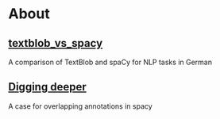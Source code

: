 # About

## [textblob_vs_spacy](textblob_vs_spacy.ipynb)
A comparison of TextBlob and spaCy for NLP tasks in German

## [Digging deeper](spacy_wishlist.ipynb)
A case for overlapping annotations in spacy
